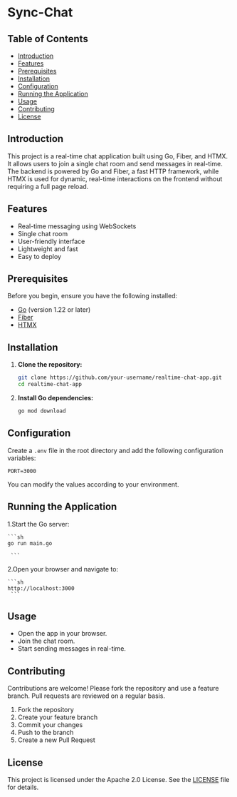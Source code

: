 # Sync-Chat

## Table of Contents

- [Introduction](#introduction)
- [Features](#features)
- [Prerequisites](#prerequisites)
- [Installation](#installation)
- [Configuration](#configuration)
- [Running the Application](#running-the-application)
- [Usage](#usage)
- [Contributing](#contributing)
- [License](#license)

## Introduction

This project is a real-time chat application built using Go, Fiber, and HTMX. It allows users to join a single chat room and send messages in real-time. The backend is powered by Go and Fiber, a fast HTTP framework, while HTMX is used for dynamic, real-time interactions on the frontend without requiring a full page reload.

## Features

- Real-time messaging using WebSockets
- Single chat room
- User-friendly interface
- Lightweight and fast
- Easy to deploy

## Prerequisites

Before you begin, ensure you have the following installed:

- [Go](https://golang.org/dl/) (version 1.22 or later)
- [Fiber](https://gofiber.io/)
- [HTMX](https://htmx.org/)

## Installation

1. **Clone the repository:**

    ```sh
    git clone https://github.com/your-username/realtime-chat-app.git
    cd realtime-chat-app
    ```

2. **Install Go dependencies:**

    ```sh
    go mod download
    ```

## Configuration

Create a `.env` file in the root directory and add the following configuration variables:

```env
PORT=3000
 ```
You can modify the values according to your environment.

## Running the Application

1.Start the Go server:


    ```sh
    go run main.go
    
     ```
2.Open your browser and navigate to:

    ```sh
    http://localhost:3000
     ```
## Usage

- Open the app in your browser.
- Join the chat room.
- Start sending messages in real-time.

## Contributing

Contributions are welcome! Please fork the repository and use a feature branch. Pull requests are reviewed on a regular basis.

1. Fork the repository
2. Create your feature branch 
3. Commit your changes 
4. Push to the branch 
5. Create a new Pull Request

## License

This project is licensed under the Apache 2.0 License. See the [LICENSE](LICENSE) file for details.

 
 
